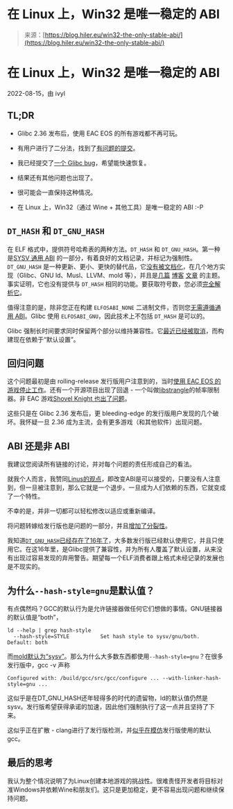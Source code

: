 <!--yml

category: 未分类

date: 2024-05-29 12:46:43

-->

# 在 Linux 上，Win32 是唯一稳定的 ABI

> 来源：[https://blog.hiler.eu/win32-the-only-stable-abi/](https://blog.hiler.eu/win32-the-only-stable-abi/)

# 在 Linux 上，Win32 是唯一稳定的 ABI

2022-08-15，由 ivyl

## TL;DR

+   Glibc 2.36 发布后，使用 EAC EOS 的所有游戏都不再可玩。

+   有用户进行了二分法，找到了[有问题的提交](https://github.com/ValveSoftware/Proton/issues/6051#issuecomment-1206888814)。

+   我已经提交了[一个 Glibc bug](https://sourceware.org/bugzilla/show_bug.cgi?id=29456)，希望能快速恢复。

+   结果还有其他问题也出现了。

+   很可能会一直保持这种情况。

+   在 Linux 上，Win32（通过 Wine + 其他工具）是唯一稳定的 ABI :-P

## `DT_HASH` 和 `DT_GNU_HASH`

在 ELF 格式中，提供符号哈希表的两种方法。`DT_HASH` 和 `DT_GNU_HASH`。第一种是[SYSV 通用 ABI](http://www.sco.com/developers/gabi/latest/ch5.dynamic.html#hash) 的一部分，有着良好的文档记录，并标记为强制性。`DT_GNU_HASH` 是一种更新、更小、更快的替代品，它[没有被文档化](https://sourceware.org/legacy-ml/binutils/2006-10/msg00377.html)，在几个地方实现（Glibc、GNU ld、Musl、LLVM、mold 等），并且是[几篇](https://flapenguin.me/elf-dt-gnu-hash) [博客](http://deroko.phearless.org/dt_gnu_hash.txt) [文章](https://blogs.oracle.com/solaris/post/gnu-hash-elf-sections) 的主题。事实证明，它也没有提供与 `DT_HASH` 相同的功能。要获取符号数，您必须[完全解析它](https://groups.google.com/g/generic-abi/c/th5919osPAQ/m/hRL78ooqBAAJ)。

值得注意的是，除非您正在构建 `ELFOSABI_NONE` 二进制文件，否则您[无需遵循通用 ABI](https://groups.google.com/g/generic-abi/c/th5919osPAQ/m/CWQyAu36AwAJ)。Glibc 使用 `ELFOSABI_GNU`，因此技术上不包括 `DT_HASH` 是可以的。

Glibc 强制长时间要求同时保留两个部分以维持兼容性。它[最近已经被取消](https://sourceware.org/git/?p=glibc.git;a=commitdiff;h=e47de5cb2d4dbecb58f569ed241e8e95c568f03c)，而构建现在依赖于“默认设置”。

## 回归问题

这个问题最初是由 rolling-release 发行版用户注意到的，当时[使用 EAC EOS 的游戏停止工作](https://github.com/ValveSoftware/Proton/issues/6051)。还有一个开源项目出现了回退 - 一个叫做[libstrangle](https://bugs.gentoo.org/863863)的帧率限制器。非 EAC 游戏[Shovel Knight 也出了问题](https://github.com/ValveSoftware/Proton/issues/6051#issuecomment-1212748397)。

这些只是在 Glibc 2.36 发布后，更 bleeding-edge 的发行版用户发现的几个破坏。我怀疑一旦 2.36 成为主流，会有更多游戏（和其他软件）出现问题。

## ABI 还是非 ABI

我建议您阅读所有链接的讨论，并对每个问题的责任形成自己的看法。

就我个人而言，我赞同[Linus的观点](https://youtu.be/5PmHRSeA2c8?t=509)，即改变ABI是可以接受的，只要没有人注意到，但一旦被注意到，那么它就是一个退步。一旦成为人们依赖的东西，它就变成了一个特性。

不幸的是，并非一切都可以轻松修改以适应或重新编译。

将问题转嫁给发行版也是问题的一部分，并且[增加了分裂性](https://gitlab.com/torkel104/libstrangle/-/issues/59)。

我知道[`DT_GNU_HASH`已经存在了16年了](https://sourceware.org/pipermail/libc-alpha/2022-August/141304.html)，大多数发行版已经默认使用它，并且只使用它。在这16年里，是Glibc提供了兼容性，并为所有人覆盖了默认设置，从来没有出现过容易发现的弃用警告。期望每一个ELF消费者跟上格式未经记录的发展也是不现实的。

## 为什么`--hash-style=gnu`是默认值？

有点偶然吗？GCC的默认行为是允许链接器做任何它们想做的事情。GNU链接器的默认值是“both”，

```
ld --help | grep hash-style
  --hash-style=STYLE          Set hash style to sysv/gnu/both.  Default: both 
```

而[mold默认为“sysv”](https://github.com/rui314/mold/blob/415673a49e24b1f4189000b9eb4fb1a36a697093/elf/mold.h#L1475)。那么为什么大多数东西都使用`--hash-style=gnu`？在很多发行版中，gcc -v 声称

```
Configured with: /build/gcc/src/gcc/configure ... --with-linker-hash-style=gnu ... 
```

这似乎是在DT_GNU_HASH还年轻得多的时代的遗留物，ld的默认值仍然是sysv。发行版希望获得承诺的加速，因此他们强制执行了这一点并且坚持了下来。

这似乎正在扩散 - clang进行了发行版检测，并[似乎在模仿](https://github.com/llvm/llvm-project/blob/b405407/clang/lib/Driver/ToolChains/Linux.cpp#L241-L244)发行版使用的默认gcc。

## 最后的思考

我认为整个情况说明了为Linux创建本地游戏的挑战性。很难责怪开发者将目标对准Windows并依赖Wine和朋友们。这只是更加稳定，更不容易出现问题和继续保持问题。
